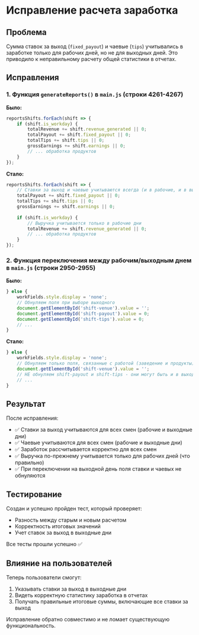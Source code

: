 # Исправление расчета заработка

## Проблема
Сумма ставок за выход (`fixed_payout`) и чаевые (`tips`) учитывались в заработке только для рабочих дней, но не для выходных дней. Это приводило к неправильному расчету общей статистики в отчетах.

## Исправления

### 1. Функция `generateReports()` в `main.js` (строки 4261-4267)

**Было:**
```javascript
reportsShifts.forEach(shift => {
    if (shift.is_workday) {
        totalRevenue += shift.revenue_generated || 0;
        totalPayout += shift.fixed_payout || 0;
        totalTips += shift.tips || 0;
        grossEarnings += shift.earnings || 0;
        // ... обработка продуктов
    }
});
```

**Стало:**
```javascript
reportsShifts.forEach(shift => {
    // Ставки за выход и чаевые учитываются всегда (и в рабочие, и в выходные дни)
    totalPayout += shift.fixed_payout || 0;
    totalTips += shift.tips || 0;
    grossEarnings += shift.earnings || 0;
    
    if (shift.is_workday) {
        // Выручка учитывается только в рабочие дни
        totalRevenue += shift.revenue_generated || 0;
        // ... обработка продуктов
    }
});
```

### 2. Функция переключения между рабочим/выходным днем в `main.js` (строки 2950-2955)

**Было:**
```javascript
} else {
    workFields.style.display = 'none';
    // Обнуляем поля при выборе выходного
    document.getElementById('shift-venue').value = '';
    document.getElementById('shift-payout').value = 0;
    document.getElementById('shift-tips').value = 0;
    // ...
}
```

**Стало:**
```javascript
} else {
    workFields.style.display = 'none';
    // Обнуляем только поля, связанные с работой (заведение и продукты)
    document.getElementById('shift-venue').value = '';
    // НЕ обнуляем shift-payout и shift-tips - они могут быть и в выходной день
    // ...
}
```

## Результат

После исправления:
- ✅ Ставки за выход учитываются для всех смен (рабочие и выходные дни)
- ✅ Чаевые учитываются для всех смен (рабочие и выходные дни)
- ✅ Заработок рассчитывается корректно для всех смен
- ✅ Выручка по-прежнему учитывается только для рабочих дней (что правильно)
- ✅ При переключении на выходной день поля ставки и чаевых не обнуляются

## Тестирование

Создан и успешно пройден тест, который проверяет:
- Разность между старым и новым расчетом
- Корректность итоговых значений
- Учет ставок за выход в выходные дни

Все тесты прошли успешно ✅

## Влияние на пользователей

Теперь пользователи смогут:
1. Указывать ставки за выход в выходные дни
2. Видеть корректную статистику заработка в отчетах
3. Получать правильные итоговые суммы, включающие все ставки за выход

Исправление обратно совместимо и не ломает существующую функциональность.